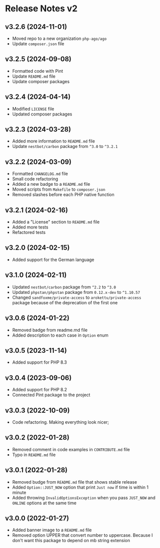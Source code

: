 # Release Notes v2

## v3.2.6 (2024-11-01)
- Moved repo to a new organization `php-ago/ago`
- Update `composer.json` file

## v3.2.5 (2024-09-08)
- Formatted code with Pint
- Update `README.md` file
- Update composer packages

## v3.2.4 (2024-04-14)
- Modified `LICENSE` file
- Updated composer packages

## v3.2.3 (2024-03-28)
- Added more information to `README.md` file
- Update `nestbot/carbon` package from `^3.0` to `^3.2.1`

## v3.2.2 (2024-03-09)
- Formatted `CHANGELOG.md` file
- Small code refactoring
- Added a new badge to a `README.md` file
- Moved scripts from `Makefile` to `composer.json`
- Removed slashes before each PHP native function

## v3.2.1 (2024-02-16)
- Added a "License" section to `README.md` file
- Added more tests
- Refactored tests

## v3.2.0 (2024-02-15)
- Added support for the German language

## v3.1.0 (2024-02-11)
- Updated `nestbot/carbon` package from `^2.2` to `^3.0`
- Updated `phpstan/phpstan` package from `0.12.x-dev` to `^1.10.57`
- Changed `sandfoxme/private-access` to `arokettu/private-access` package because of the deprecation of the first one

## v3.0.6 (2024-01-22)
- Removed badge from readme.md file
- Added description to each case in `Option` enum

## v3.0.5 (2023-11-14)
- Added support for PHP 8.3

## v3.0.4 (2023-09-06)
- Added support for PHP 8.2
- Connected Pint package to the project

## v3.0.3 (2022-10-09)
- Code refactoring. Making everything look nicer;

## v3.0.2 (2022-01-28)
- Removed comment in code examples in `CONTRIBUTE.md` file
- Typo in `README.md` file

## v3.0.1 (2022-01-28)
- Removed budge from `README.md` file that shows stable release
- Added `Option::JUST_NOW` option that print `Just now` if time is within 1 minute
- Added throwing `InvalidOptionsException` when you pass `JUST_NOW` and `ONLINE` options at the same time

## v3.0.0 (2022-01-27)
- Added banner image to a `README.md` file
- Removed option UPPER that convert number to uppercase. Because I don't want this package to depend on mb string extension